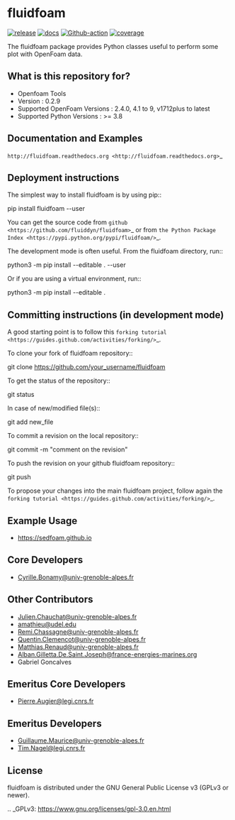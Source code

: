 fluidfoam
=========

[![release](https://img.shields.io/pypi/v/fluidfoam.svg)](https://pypi.python.org/pypi/fluidfoam/)
[![docs](https://readthedocs.org/projects/fluidfoam/badge/?version=latest)](http://fluidfoam.readthedocs.org)
[![Github-action](https://github.com/fluiddyn/fluidfoam/actions/workflows/build_and_test.yml/badge.svg)](https://github.com/fluiddyn/fluidfoam/actions)
[![coverage](https://codecov.io/gh/fluiddyn/fluidfoam/branch/master/graph/badge.svg)](https://codecov.io/gh/fluiddyn/fluidfoam/branch/master/)

The fluidfoam package provides Python classes useful to perform some plot with OpenFoam data.

What is this repository for?
----------------------------

* Openfoam Tools
* Version : 0.2.9
* Supported OpenFoam Versions : 2.4.0, 4.1 to 9, v1712plus to latest
* Supported Python Versions : >= 3.8

Documentation and Examples
--------------------------

`http://fluidfoam.readthedocs.org
<http://fluidfoam.readthedocs.org>`_

Deployment instructions
-----------------------

The simplest way to install fluidfoam is by using pip::

  pip install fluidfoam --user

You can get the source code from `github
<https://github.com/fluiddyn/fluidfoam>`_ or from `the Python Package Index
<https://pypi.python.org/pypi/fluidfoam/>`_.

The development mode is often useful. From the fluidfoam directory, run::

  python3 -m pip install --editable . --user
  
Or if you are using a virtual environment, run::

  python3 -m pip install --editable .

Committing instructions (in development mode)
---------------------------------------------

A good starting point is to follow this `forking tutorial <https://guides.github.com/activities/forking/>`_.

To clone your fork of fluidfoam repository::

  git clone https://github.com/your_username/fluidfoam
  
To get the status of the repository::

  git status

In case of new/modified file(s)::

  git add new_file

To commit a revision on the local repository::

  git commit -m "comment on the revision"

To push the revision on your github fluidfoam repository::

  git push

To propose your changes into the main fluidfoam project, follow again the `forking tutorial <https://guides.github.com/activities/forking/>`_.

Example Usage
-------------

* https://sedfoam.github.io

Core Developers
---------------

* Cyrille.Bonamy@univ-grenoble-alpes.fr

Other Contributors
------------------

* Julien.Chauchat@univ-grenoble-alpes.fr
* amathieu@udel.edu
* Remi.Chassagne@univ-grenoble-alpes.fr
* Quentin.Clemencot@univ-grenoble-alpes.fr
* Matthias.Renaud@univ-grenoble-alpes.fr
* Alban.Gilletta.De.Saint.Joseph@france-energies-marines.org
* Gabriel Goncalves

Emeritus Core Developers
------------------------

* Pierre.Augier@legi.cnrs.fr

Emeritus Developers
------------------------

* Guillaume.Maurice@univ-grenoble-alpes.fr
* Tim.Nagel@legi.cnrs.fr

License
-------

fluidfoam is distributed under the GNU General Public License v3 (GPLv3 or newer).

.. _GPLv3: https://www.gnu.org/licenses/gpl-3.0.en.html
